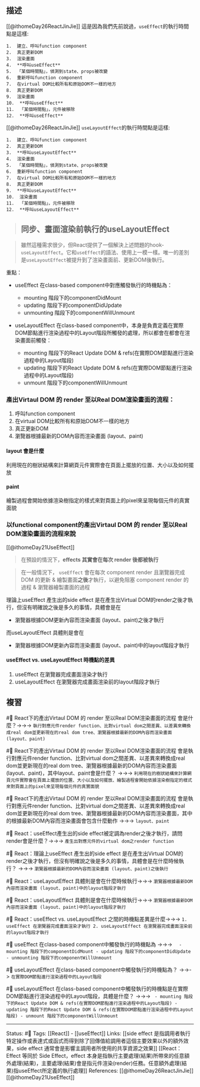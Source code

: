 ## 描述
[[@ithomeDay26ReactJinJie]]
這是因為我們先前說過，`useEffect`的執行時間點是這樣:
```
1.  建立、呼叫function component
2.  真正更新DOM
3.  渲染畫面
4.  **呼叫useEffect**
5.  「某個時間點」，偵測到state、props被改變
6.  重新呼叫function component
7.  在virtual DOM比較所有和原始DOM不一樣的地方
8.  真正更新DOM
9.  渲染畫面
10.  **呼叫useEffect**
11.  「某個時間點」，元件被移除
12.  **呼叫useEffect**
```


[[@ithomeDay26ReactJinJie]]
`useLayoutEffect`的執行時間點是這樣:
```
1.  建立、呼叫function component
2.  真正更新DOM
3.  **呼叫useLayoutEffect**
4.  渲染畫面
5.  「某個時間點」，偵測到state、props被改變
6.  重新呼叫function component
7.  在virtual DOM比較所有和原始DOM不一樣的地方
8.  真正更新DOM
9.  **呼叫useLayoutEffect**
10.  渲染畫面
11.  「某個時間點」，元件被移除
12.  **呼叫useLayoutEffect**
```

> ## 同步、畫面渲染前執行的useLayoutEffect

> 雖然這種需求很少，但React提供了一個解決上述問題的hook-`useLayoutEffect`。它和`useEffect`的語法、使用上一模一樣。唯一的差別是`useLayoutEffect`被提升到了渲染畫面前、更新DOM後執行。

重點：
- useEffect 在class-based component中對應觸發執行的時機點為：
	- mounting 階段下的componentDidMount
	- updating 階段下的componentDidUpdate
	- unmounting 階段下的componentWillUnmount

- useLayoutEffect 在class-based component中，本身是負責定義在實際DOM節點進行渲染過程中的Layout階段所觸發的處理，所以都會在都會在渲染畫面前觸發：
	- mounting 階段下的React Update DOM & refs(在實際DOM節點進行渲染過程中的Layout階段)
	- updating 階段下的React Update DOM & refs(在實際DOM節點進行渲染過程中的Layout階段)
	- unmount 階段下的componentWillUnmount


### 產出Virtaul DOM 的 render 至以Real DOM渲染畫面的流程：

1. 呼叫function component 
2. 在virtual DOM比較所有和原始DOM不一樣的地方
3. 真正更新DOM 
4. 瀏覽器根據最新的DOM內容而渲染畫面 (layout、paint)

#### layout 會是什麼

利用現在的樹狀結構來計算網頁元件實際會在頁面上擺放的位置、大小以及如何擺放

#### paint
繪製過程會開始依據渲染樹指定的樣式來對頁面上的pixel來呈現每個元件的真實面貌


### 以functional component的產出Virtaul DOM 的 render 至以Real DOM渲染畫面的流程來說

[[@ithomeDay21UseEffect]]
> 在預設的情況下，**effects 其實會在每次 render 後都被執行**

> 在一般情況下， `useEffect` 會在每次 component render 且瀏覽器完成 DOM 的更新 & 繪製畫面**之後**才執行，以避免阻塞 component render 的過程 & 瀏覽器繪製畫面的過程

理論上useEffect 產生出的side effect 是在產生出Virtual DOM的render之後才執行，但沒有明確說之後是多久的事情，具體會是在
- 瀏覽器根據DOM更新內容而渲染畫面 (layout、paint)之後才執行

而useLayoutEffect 具體則是會在
- 瀏覽器根據DOM更新內容而渲染畫面 (layout、paint)中的layout階段才執行

#### useEffect vs. useLayoutEffect 時機點的差異
1. useEffect 在瀏覽器完成畫面渲染才執行
2. useLayoutEffect 在瀏覽器完成畫面渲染前的layout階段才執行


## 複習


#🧠 React下的產出Virtaul DOM 的 render 至以Real DOM渲染畫面的流程 會是什麼？->->-> `執行對應元件render function、比對virtual dom之間差異、以差異來轉換成real dom並更新現在的real dom tree、瀏覽器根據最新的DOM內容而渲染畫面 (layout、paint)`
<!--SR:!2022-11-15,4,248-->

#🧠 React下的產出Virtaul DOM 的 render 至以Real DOM渲染畫面的流程 會是執行對應元件render function、比對virtual dom之間差異、以差異來轉換成real dom並更新現在的real dom tree、瀏覽器根據最新的DOM內容而渲染畫面 (layout、paint)，其中layout、paint會是什麼？ ->->-> `利用現在的樹狀結構來計算網頁元件實際會在頁面上擺放的位置、大小以及如何擺放、繪製過程會開始依據渲染樹指定的樣式來對頁面上的pixel來呈現每個元件的真實面貌`
<!--SR:!2022-11-14,2,230-->


#🧠 React下的產出Virtaul DOM 的 render 至以Real DOM渲染畫面的流程 會是執行對應元件render function、比對virtual dom之間差異、以差異來轉換成real dom並更新現在的real dom tree、瀏覽器根據最新的DOM內容而渲染畫面，其中的根據最新DOM內容而渲染畫面會包含什麼動作 ->->-> `layout、paint`
<!--SR:!2022-11-16,5,248-->

#🧠 React：useEffect產生出的side effect被定調為render之後才執行，請問render會是什麼？->->-> `產生出對應元件的virtual dom之render function`
<!--SR:!2022-11-15,4,248-->


#🧠 React：理論上useEffect 產生出的side effect 是在產生出Virtual DOM的render之後才執行，但沒有明確說之後是多久的事情，具體會是在什麼時候執行？ ->->-> `瀏覽器根據最新的DOM內容而渲染畫面 (layout、paint)之後執行`
<!--SR:!2022-11-16,5,248-->

#🧠 React：useLayoutEffect 具體則是會在什麼時候執行->->-> `瀏覽器根據最新DOM內容而渲染畫面 (layout、paint)中的layout階段才執行`
<!--SR:!2022-11-22,10,250-->

#🧠 React：useLayoutEffect 具體則是會在什麼時候執行->->-> `瀏覽器根據最新DOM內容而渲染畫面 (layout、paint)中的layout階段才執行`


#🧠 React：useEffect vs. useLayoutEffect 之間的時機點差異是什麼->->-> `1. useEffect 在瀏覽器完成畫面渲染才執行 2. useLayoutEffect 在瀏覽器完成畫面渲染前的layout階段才執行`
<!--SR:!2022-11-22,10,250-->

#🧠 useEffect 在class-based component中觸發執行的時機點為 ->->-> `	- mounting 階段下的componentDidMount - updating 階段下的componentDidUpdate - unmounting 階段下的componentWillUnmount`
<!--SR:!2022-11-15,4,248-->


#🧠 useLayoutEffect 在class-based component中觸發執行的時機點為？ ->->-> `在實際DOM節點進行渲染過程中的Layout階段`
<!--SR:!2022-11-22,10,250-->


#🧠 useLayoutEffect 在class-based component中觸發執行的時機點是在實際DOM節點進行渲染過程中的Layout階段，具體是什麼？ ->->-> `	- mounting 階段下的React Update DOM & refs(在實際DOM節點進行渲染過程中的Layout階段) - updating 階段下的React Update DOM & refs(在實際DOM節點進行渲染過程中的Layout階段) - unmount 階段下的componentWillUnmount`
<!--SR:!2022-11-12,2,230-->





---
Status: #🌱 
Tags:
[[React]] - [[useEffect]]
Links:
[[side effect 是指調用者執行特定操作或表達式或函式而得到除了回傳值給調用者這個主要效果以外的額外效果，side effect 通常會是影響主調用者所使用的共享資源之效果]]
[[React：Effect 等同於 Side Effect，effect 本身是指執行主要處理(結果)所帶來的任意額外處理(結果)，主要處理(結果)會是指元件渲染(render)任務。任意額外處理(結果)指useEffect所定義的執行處理]]
References:
[[@ithomeDay26ReactJinJie]]
[[@ithomeDay21UseEffect]]